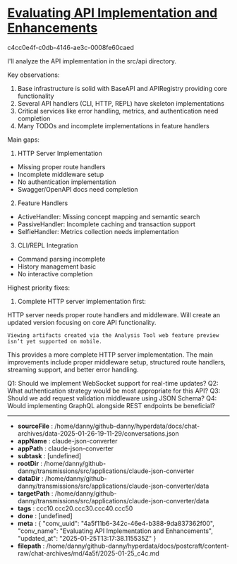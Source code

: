 # [Evaluating API Implementation and Enhancements](https://claude.ai/chat/4a5f11b6-342c-46e4-b388-9da837362f00)

c4cc0e4f-c0db-4146-ae3c-0008fe60caed

 I'll analyze the API implementation in the src/api directory.

Key observations:
1. Base infrastructure is solid with BaseAPI and APIRegistry providing core functionality
2. Several API handlers (CLI, HTTP, REPL) have skeleton implementations
3. Critical services like error handling, metrics, and authentication need completion
4. Many TODOs and incomplete implementations in feature handlers

Main gaps:

1. HTTP Server Implementation
- Missing proper route handlers
- Incomplete middleware setup
- No authentication implementation
- Swagger/OpenAPI docs need completion

2. Feature Handlers
- ActiveHandler: Missing concept mapping and semantic search
- PassiveHandler: Incomplete caching and transaction support  
- SelfieHandler: Metrics collection needs implementation

3. CLI/REPL Integration
- Command parsing incomplete
- History management basic
- No interactive completion

Highest priority fixes:

1. Complete HTTP server implementation first:

<antThinking>HTTP server needs proper route handlers and middleware. Will create an updated version focusing on core API functionality.</antThinking>
```
Viewing artifacts created via the Analysis Tool web feature preview isn’t yet supported on mobile.
```



This provides a more complete HTTP server implementation. The main improvements include proper middleware setup, structured route handlers, streaming support, and better error handling.

Q1: Should we implement WebSocket support for real-time updates?
Q2: What authentication strategy would be most appropriate for this API?
Q3: Should we add request validation middleware using JSON Schema?
Q4: Would implementing GraphQL alongside REST endpoints be beneficial?

---

* **sourceFile** : /home/danny/github-danny/hyperdata/docs/chat-archives/data-2025-01-26-19-11-29/conversations.json
* **appName** : claude-json-converter
* **appPath** : claude-json-converter
* **subtask** : [undefined]
* **rootDir** : /home/danny/github-danny/transmissions/src/applications/claude-json-converter
* **dataDir** : /home/danny/github-danny/transmissions/src/applications/claude-json-converter/data
* **targetPath** : /home/danny/github-danny/transmissions/src/applications/claude-json-converter/data
* **tags** : ccc10.ccc20.ccc30.ccc40.ccc50
* **done** : [undefined]
* **meta** : {
  "conv_uuid": "4a5f11b6-342c-46e4-b388-9da837362f00",
  "conv_name": "Evaluating API Implementation and Enhancements",
  "updated_at": "2025-01-25T13:17:38.115535Z"
}
* **filepath** : /home/danny/github-danny/hyperdata/docs/postcraft/content-raw/chat-archives/md/4a5f/2025-01-25_c4c.md